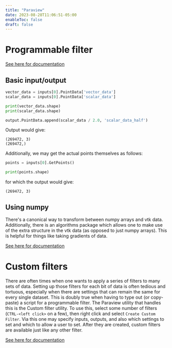 ```yaml
---
title: "Paraview"
date: 2023-08-28T11:06:51-05:00
enableToc: false
draft: false
---
```


# Programmable filter

[See here for documentation](https://docs.paraview.org/en/latest/ReferenceManual/pythonProgrammableFilter.html)

## Basic input/output

```python
vector_data = inputs[0].PointData['vector_data']
scalar_data = inputs[0].PointData['scalar_data']

print(vector_data.shape)
print(scalar_data.shape)

output.PointData.append(scalar_data / 2.0, 'scalar_data_half')
```
Output would give:
```console
(269472, 3)
(269472,)
```
Additionally, we may get the actual points themselves as follows:
```python
points = inputs[0].GetPoints()

print(points.shape)
```
for which the output would give:
```console
(269472, 3)
```

## Using numpy

There's a canonical way to transform between numpy arrays and vtk data.
Additionally, there is an algorithms package which allows one to make use of the extra structure in the vtk data (as opposed to just numpy arrays).
This is helpful for things like taking gradients of data.

[See here for documentation](https://docs.paraview.org/en/latest/ReferenceManual/vtkNumPyIntegration.html)

# Custom filters

There are often times when one wants to apply a series of filters to many sets of data.
Setting up those filters for each bit of data is often tedious and tortuous, especially when there are settings that can remain the same for every single dataset.
This is doubly true when having to type out (or copy-paste) a script for a programmable filter.
The Paraview utility that handles this is the Custom filter utility.
To use this, select some number of filters (`CTRL-<left click>` on a few), then right click and select `Create Custom Filter`. 
Via this one may specify inputs, outputs, and also which settings to set and which to allow a user to set.
After they are created, custom filters are available just like any other filter.

[See here for documentation](https://www.paraview.org/Wiki/ParaView/Custom_Filters)
